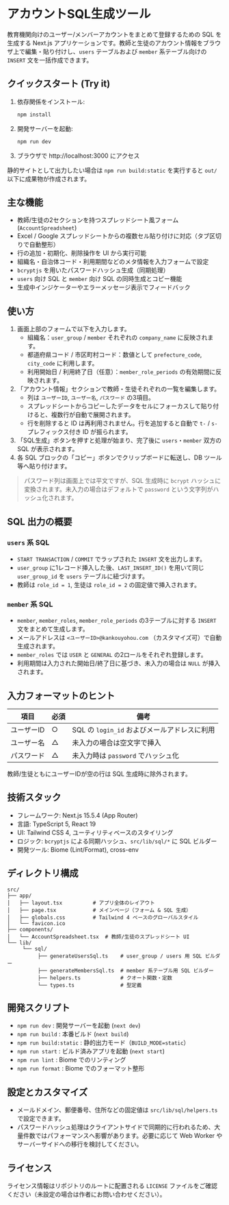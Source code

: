 # アカウントSQL生成ツール

教育機関向けのユーザー/メンバーアカウントをまとめて登録するための SQL を生成する Next.js アプリケーションです。教師と生徒のアカウント情報をブラウザ上で編集・貼り付けし、`users` テーブルおよび `member` 系テーブル向けの `INSERT` 文を一括作成できます。

## クイックスタート (Try it)

1. 依存関係をインストール:
	```bash
	npm install
	```
2. 開発サーバーを起動:
	```bash
	npm run dev
	```
3. ブラウザで http://localhost:3000 にアクセス

静的サイトとして出力したい場合は `npm run build:static` を実行すると `out/` 以下に成果物が作成されます。

## 主な機能

- 教師/生徒の2セクションを持つスプレッドシート風フォーム (`AccountSpreadsheet`)
- Excel / Google スプレッドシートからの複数セル貼り付けに対応（タブ区切りで自動整形）
- 行の追加・初期化、削除操作を UI から実行可能
- 組織名・自治体コード・利用期間などのメタ情報を入力フォームで設定
- `bcryptjs` を用いたパスワードハッシュ生成（同期処理）
- `users` 向け SQL と `member` 向け SQL の同時生成とコピー機能
- 生成中インジケーターやエラーメッセージ表示でフィードバック

## 使い方

1. 画面上部のフォームで以下を入力します。
	- 組織名：`user_group` / `member` それぞれの `company_name` に反映されます。
	- 都道府県コード / 市区町村コード：数値として `prefecture_code`, `city_code` に利用します。
	- 利用開始日 / 利用終了日（任意）：`member_role_periods` の有効期間に反映されます。
2. 「アカウント情報」セクションで教師・生徒それぞれの一覧を編集します。
	- 列は `ユーザーID`, `ユーザー名`, `パスワード` の3項目。
	- スプレッドシートからコピーしたデータをセルにフォーカスして貼り付けると、複数行が自動で展開されます。
	- 行を削除すると ID は再利用されません。行を追加すると自動で `t-` / `s-` プレフィックス付き ID が振られます。
3. 「SQL生成」ボタンを押すと処理が始まり、完了後に `users`・`member` 双方の SQL が表示されます。
4. 各 SQL ブロックの「コピー」ボタンでクリップボードに転送し、DB ツール等へ貼り付けます。

> パスワード列は画面上では平文ですが、SQL 生成時に `bcrypt` ハッシュに変換されます。未入力の場合はデフォルトで `password` という文字列がハッシュ化されます。

## SQL 出力の概要

### `users` 系 SQL
- `START TRANSACTION` / `COMMIT` でラップされた `INSERT` 文を出力します。
- `user_group` に1レコード挿入した後、`LAST_INSERT_ID()` を用いて同じ `user_group_id` を `users` テーブルに紐づけます。
- 教師は `role_id = 1`, 生徒は `role_id = 2` の固定値で挿入されます。

### `member` 系 SQL
- `member`, `member_roles`, `member_role_periods` の3テーブルに対する `INSERT` 文をまとめて生成します。
- メールアドレスは `<ユーザーID>@kankouyohou.com` （カスタマイズ可）で自動生成されます。
- `member_roles` では `USER` と `GENERAL` の2ロールをそれぞれ登録します。
- 利用期間は入力された開始日/終了日に基づき、未入力の場合は `NULL` が挿入されます。

## 入力フォーマットのヒント

| 項目           | 必須 | 備考                                          |
| -------------- | ---- | --------------------------------------------- |
| ユーザーID     | ○    | SQL の `login_id` およびメールアドレスに利用 |
| ユーザー名     | △    | 未入力の場合は空文字で挿入                   |
| パスワード     | △    | 未入力時は `password` でハッシュ化           |

教師/生徒ともにユーザーIDが空の行は SQL 生成時に除外されます。

## 技術スタック

- フレームワーク: Next.js 15.5.4 (App Router)
- 言語: TypeScript 5, React 19
- UI: Tailwind CSS 4, ユーティリティベースのスタイリング
- ロジック: `bcryptjs` による同期ハッシュ、`src/lib/sql/*` に SQL ビルダー
- 開発ツール: Biome (Lint/Format), cross-env

## ディレクトリ構成

```
src/
├── app/
│   ├── layout.tsx          # アプリ全体のレイアウト
│   ├── page.tsx            # メインページ（フォーム & SQL 生成）
│   ├── globals.css         # Tailwind 4 ベースのグローバルスタイル
│   └── favicon.ico
├── components/
│   └── AccountSpreadsheet.tsx  # 教師/生徒のスプレッドシート UI
└── lib/
	 └── sql/
		  ├── generateUsersSql.ts    # user_group / users 用 SQL ビルダー
		  ├── generateMembersSql.ts  # member 系テーブル用 SQL ビルダー
		  ├── helpers.ts             # クオート関数・定数
		  └── types.ts               # 型定義
```

## 開発スクリプト

- `npm run dev` : 開発サーバーを起動 (`next dev`)
- `npm run build` : 本番ビルド (`next build`)
- `npm run build:static` : 静的出力モード（`BUILD_MODE=static`）
- `npm run start` : ビルド済みアプリを起動 (`next start`)
- `npm run lint` : Biome でのリンティング
- `npm run format` : Biome でのフォーマット整形

## 設定とカスタマイズ

- メールドメイン、郵便番号、住所などの固定値は `src/lib/sql/helpers.ts` で設定できます。
- パスワードハッシュ処理はクライアントサイドで同期的に行われるため、大量件数ではパフォーマンスへ影響があります。必要に応じて Web Worker やサーバーサイドへの移行を検討してください。

## ライセンス

ライセンス情報はリポジトリのルートに配置される `LICENSE` ファイルをご確認ください（未設定の場合は作者にお問い合わせください）。
